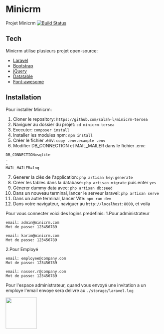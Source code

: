 # Minicrm

Projet Minicrm
[![Build Status](https://badgen.net/badge/From/Louizy/blue?icon=bitcoin-lightning)](https://badgen.net/badge/From/Louizy/blue?icon=bitcoin-lightning)



## Tech

Minicrm utilise plusieurs projet open-source:

- [Laravel](https://laravel.com/)
- [Bootstrap](https://getbootstrap.com/)
- [jQuery](https://jquery.com/)
- [Datatable](https://datatables.net/)
- [Font-awesome](https://fontawesome.com/)

## Installation

Pour installer Minicrm:

1. Cloner le repository: `https://github.com/salah-l/minicrm-tersea`
2. Naviguer au dossier du projet: `cd minicrm-tersea`
3. Executer: `composer install`
4. Installer les modules npm: `npm install`
5. Créer le fichier .env: `copy .env.example .env`
6. Modifier DB_CONNECTION et MAIL_MAILER dans le fichier .env: 
```
DB_CONNECTION=sqlite
.
.
MAIL_MAILER=log
```
7. Generer la clès de l'application: `php artisan key:generate`
8. Créer les tables dans la database: `php artisan migrate` puis enter `yes`
9. Génerer dummy data avec: `php artisan db:seed`
10. Dans un nouveau terminal, lancer le serveur laravel: `php artisan serve`
11. Dans un autre terminal, lancer Vite: `npm run dev`
12. Dans votre navigateur, naviguer au `http://localhost:8000`, et voila


Pour vous connecter voici des logins predefinis:
1.Pour administrateur
```
email: admin@minicrm.com
Mot de passe: 123456789
```

```
email: karim@minicrm.com
Mot de passe: 123456789
```

2.Pour Employé
```
email: employee@company.com
Mot de passe: 123456789
```

```
email: nasser.r@company.com
Mot de passe: 123456789
```

Pour l'espace administrateur, quand vous envoyé une invitation a un employe l'email envoye sera delivre au `./storage/laravel.log`




<img src="http://salah.louizy.com/images/louizy-logo.png" width="100"/>


